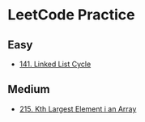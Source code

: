 
# LeetCode Practice

## Easy
- [141. Linked List Cycle](!https://leetcode.com/problems/linked-list-cycle/)
## Medium
- [215. Kth Largest Element i an Array](!https://leetcode.com/problems/kth-largest-element-in-an-array/)
